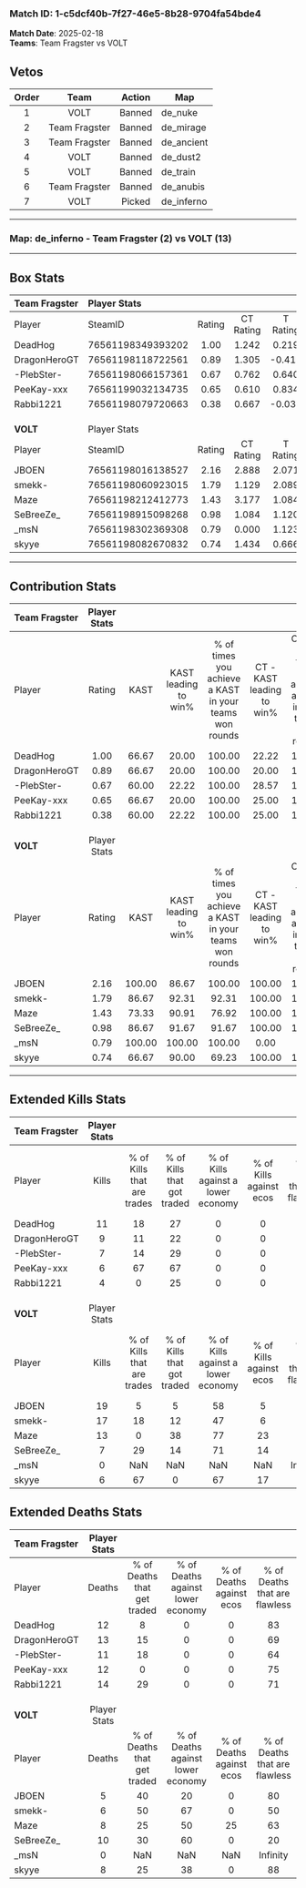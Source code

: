 ### Match ID: 1-c5dcf40b-7f27-46e5-8b28-9704fa54bde4  
**Match Date**: 2025-02-18  
**Teams**: Team Fragster vs VOLT  

## Vetos  

| Order | Team | Action | Map |
| :---: | :--: | :----: | --- |
| 1 | VOLT | Banned | de_nuke |
| 2 | Team Fragster | Banned | de_mirage |
| 3 | Team Fragster | Banned | de_ancient |
| 4 | VOLT | Banned | de_dust2 |
| 5 | VOLT | Banned | de_train |
| 6 | Team Fragster | Banned | de_anubis |
| 7 | VOLT | Picked | de_inferno |

---  

### **Map**: de_inferno - Team Fragster (2) vs VOLT (13)  
---  

## Box Stats  

| **Team Fragster** | Player Stats      |        |           |          |        |       |       |         |        |      |     |
| :- | :- | :-: | :-: | :-: | :-: | :-: | :-: | :-: | :-: | :-: | :-: |
| Player            | SteamID           | Rating | CT Rating | T Rating |  KAST  |  ADR  | Kills | Assists | Deaths | K/D  | HS% |
| DeadHog           | 76561198349393202 |  1.00  |   1.242   |  0.219   | 66.67  | 74.8  |  11   |    1    |   12   | 0.92 | 45  |
| DragonHeroGT      | 76561198118722561 |  0.89  |   1.305   |  -0.417  | 66.67  | 84.8  |   9   |    2    |   13   | 0.69 | 44  |
| -PlebSter-        | 76561198066157361 |  0.67  |   0.762   |  0.640   | 60.00  | 48.2  |   7   |    0    |   11   | 0.64 | 42  |
| PeeKay-xxx        | 76561199032134735 |  0.65  |   0.610   |  0.834   | 66.67  | 52.1  |   6   |    3    |   12   | 0.50 | 66  |
| Rabbi1221         | 76561198079720663 |  0.38  |   0.667   |  -0.037  | 60.00  | 43.1  |   4   |    2    |   14   | 0.29 | 50  |
|                   |                   |        |           |          |        |       |       |         |        |      |     |
|                   |                   |        |           |          |        |       |       |         |        |      |     |
|                   |                   |        |           |          |        |       |       |         |        |      |     |
| **VOLT**          | Player Stats      |        |           |          |        |       |       |         |        |      |     |
| Player            | SteamID           | Rating | CT Rating | T Rating |  KAST  |  ADR  | Kills | Assists | Deaths | K/D  | HS% |
| JBOEN             | 76561198016138527 |  2.16  |   2.888   |  2.071   | 100.00 | 133.3 |  19   |    4    |   5    | 3.80 | 42  |
| smekk-            | 76561198060923015 |  1.79  |   1.129   |  2.089   | 86.67  | 98.9  |  17   |    2    |   6    | 2.83 | 82  |
| Maze              | 76561198212412773 |  1.43  |   3.177   |  1.084   | 73.33  | 103.7 |  13   |    5    |   8    | 1.63 | 53  |
| SeBreeZe_         | 76561198915098268 |  0.98  |   1.084   |  1.120   | 86.67  | 61.9  |   7   |    6    |   10   | 0.70 | 71  |
| _msN              | 76561198302369308 |  0.79  |   0.000   |  1.123   | 100.00 |  0.0  |   0   |    0    |   0    | 0.00 |  0  |
| skyye             | 76561198082670832 |  0.74  |   1.434   |  0.666   | 66.67  | 33.2  |   6   |    3    |   8    | 0.75 | 16  |
---  

## Contribution Stats  

| **Team Fragster** | Player Stats |        |                      |                                                        |                           |                                                             |                          |                                                            |
| :- | :-: | :-: | :-: | :-: | :-: | :-: | :-: | :-: |
| Player            |    Rating    |  KAST  | KAST leading to win% | % of times you achieve a KAST in your teams won rounds | CT - KAST leading to win% | CT - % of times you achieve a KAST in your teams won rounds | T - KAST leading to win% | T - % of times you achieve a KAST in your teams won rounds |
| DeadHog           |     1.00     | 66.67  |        20.00         |                         100.00                         |           22.22           |                           100.00                            |           0.00           |                            0.00                            |
| DragonHeroGT      |     0.89     | 66.67  |        20.00         |                         100.00                         |           20.00           |                           100.00                            |           0.00           |                            0.00                            |
| -PlebSter-        |     0.67     | 60.00  |        22.22         |                         100.00                         |           28.57           |                           100.00                            |           0.00           |                            0.00                            |
| PeeKay-xxx        |     0.65     | 66.67  |        20.00         |                         100.00                         |           25.00           |                           100.00                            |           0.00           |                            0.00                            |
| Rabbi1221         |     0.38     | 60.00  |        22.22         |                         100.00                         |           25.00           |                           100.00                            |           0.00           |                            0.00                            |
|                   |              |        |                      |                                                        |                           |                                                             |                          |                                                            |
|                   |              |        |                      |                                                        |                           |                                                             |                          |                                                            |
|                   |              |        |                      |                                                        |                           |                                                             |                          |                                                            |
| **VOLT**          | Player Stats |        |                      |                                                        |                           |                                                             |                          |                                                            |
| Player            |    Rating    |  KAST  | KAST leading to win% | % of times you achieve a KAST in your teams won rounds | CT - KAST leading to win% | CT - % of times you achieve a KAST in your teams won rounds | T - KAST leading to win% | T - % of times you achieve a KAST in your teams won rounds |
| JBOEN             |     2.16     | 100.00 |        86.67         |                         100.00                         |          100.00           |                           100.00                            |          83.33           |                           100.00                           |
| smekk-            |     1.79     | 86.67  |        92.31         |                         92.31                          |          100.00           |                           100.00                            |          90.00           |                           90.00                            |
| Maze              |     1.43     | 73.33  |        90.91         |                         76.92                          |          100.00           |                           100.00                            |          87.50           |                           70.00                            |
| SeBreeZe_         |     0.98     | 86.67  |        91.67         |                         91.67                          |          100.00           |                           100.00                            |          88.89           |                           88.89                            |
| _msN              |     0.79     | 100.00 |        100.00        |                         100.00                         |           0.00            |                            0.00                             |          100.00          |                           100.00                           |
| skyye             |     0.74     | 66.67  |        90.00         |                         69.23                          |          100.00           |                           100.00                            |          85.71           |                           60.00                            |
---  

## Extended Kills Stats  

| **Team Fragster** | Player Stats |                            |                            |                                    |                         |                              |                                 |                                       |                    |           |
| :- | :-: | :-: | :-: | :-: | :-: | :-: | :-: | :-: | :-: | :-: |
| Player            |    Kills     | % of Kills that are trades | % of Kills that got traded | % of Kills against a lower economy | % of Kills against ecos | % of Kills that are flawless | % of Kills that are close duels | % of Kills that are assisted by flash | Pistol Round Kills | AWP Kills |
| DeadHog           |      11      |             18             |             27             |                 0                  |            0            |              64              |                9                |                   0                   |         1          |     0     |
| DragonHeroGT      |      9       |             11             |             22             |                 0                  |            0            |              44              |                0                |                   0                   |         0          |     0     |
| -PlebSter-        |      7       |             14             |             29             |                 0                  |            0            |              57              |               29                |                   0                   |         1          |     1     |
| PeeKay-xxx        |      6       |             67             |             67             |                 0                  |            0            |              50              |                0                |                  17                   |         1          |     0     |
| Rabbi1221         |      4       |             0              |             25             |                 0                  |            0            |              75              |               25                |                  25                   |         0          |     0     |
|                   |              |                            |                            |                                    |                         |                              |                                 |                                       |                    |           |
|                   |              |                            |                            |                                    |                         |                              |                                 |                                       |                    |           |
|                   |              |                            |                            |                                    |                         |                              |                                 |                                       |                    |           |
| **VOLT**          | Player Stats |                            |                            |                                    |                         |                              |                                 |                                       |                    |           |
| Player            |    Kills     | % of Kills that are trades | % of Kills that got traded | % of Kills against a lower economy | % of Kills against ecos | % of Kills that are flawless | % of Kills that are close duels | % of Kills that are assisted by flash | Pistol Round Kills | AWP Kills |
| JBOEN             |      19      |             5              |             5              |                 58                 |            5            |              84              |                5                |                   5                   |         3          |    10     |
| smekk-            |      17      |             18             |             12             |                 47                 |            6            |              71              |                6                |                   0                   |         3          |     0     |
| Maze              |      13      |             0              |             38             |                 77                 |           23            |              85              |                0                |                   8                   |         2          |     0     |
| SeBreeZe_         |      7       |             29             |             14             |                 71                 |           14            |              57              |                0                |                   0                   |         1          |     0     |
| _msN              |      0       |            NaN             |            NaN             |                NaN                 |           NaN           |           Infinity           |               NaN               |                  NaN                  |         1          |     0     |
| skyye             |      6       |             67             |             0              |                 67                 |           17            |              33              |                0                |                   0                   |         1          |     0     |
## Extended Deaths Stats  

| **Team Fragster** | Player Stats |                             |                                   |                          |                               |                            |                           |               |
| :- | :-: | :-: | :-: | :-: | :-: | :-: | :-: | :-: |
| Player            |    Deaths    | % of Deaths that get traded | % of Deaths against lower economy | % of Deaths against ecos | % of Deaths that are flawless | % of Deaths that are close | % of Deaths while blinded | Deaths to AWP |
| DeadHog           |      12      |              8              |                 0                 |            0             |              83               |             0              |             0             |       2       |
| DragonHeroGT      |      13      |             15              |                 0                 |            0             |              69               |             8              |             0             |       3       |
| -PlebSter-        |      11      |             18              |                 0                 |            0             |              64               |             0              |             0             |       3       |
| PeeKay-xxx        |      12      |              0              |                 0                 |            0             |              75               |             0              |             8             |       0       |
| Rabbi1221         |      14      |             29              |                 0                 |            0             |              71               |             7              |             7             |       2       |
|                   |              |                             |                                   |                          |                               |                            |                           |               |
|                   |              |                             |                                   |                          |                               |                            |                           |               |
|                   |              |                             |                                   |                          |                               |                            |                           |               |
| **VOLT**          | Player Stats |                             |                                   |                          |                               |                            |                           |               |
| Player            |    Deaths    | % of Deaths that get traded | % of Deaths against lower economy | % of Deaths against ecos | % of Deaths that are flawless | % of Deaths that are close | % of Deaths while blinded | Deaths to AWP |
| JBOEN             |      5       |             40              |                20                 |            0             |              80               |             20             |            20             |       0       |
| smekk-            |      6       |             50              |                67                 |            0             |              50               |             17             |             0             |       0       |
| Maze              |      8       |             25              |                50                 |            25            |              63               |             0              |            13             |       1       |
| SeBreeZe_         |      10      |             30              |                60                 |            0             |              20               |             10             |             0             |       0       |
| _msN              |      0       |             NaN             |                NaN                |           NaN            |           Infinity            |            NaN             |            NaN            |       0       |
| skyye             |      8       |             25              |                38                 |            0             |              88               |             13             |             0             |       0       |
